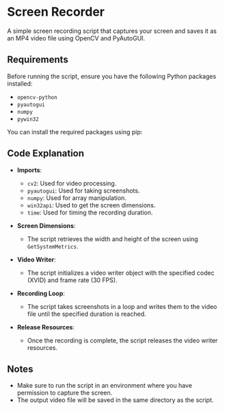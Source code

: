 # Screen Recorder

A simple screen recording script that captures your screen and saves it as an MP4 video file using OpenCV and PyAutoGUI.

## Requirements

Before running the script, ensure you have the following Python packages installed:

- `opencv-python`
- `pyautogui`
- `numpy`
- `pywin32`

You can install the required packages using pip:

## Code Explanation

- **Imports**:
  - `cv2`: Used for video processing.
  - `pyautogui`: Used for taking screenshots.
  - `numpy`: Used for array manipulation.
  - `win32api`: Used to get the screen dimensions.
  - `time`: Used for timing the recording duration.

- **Screen Dimensions**:
  - The script retrieves the width and height of the screen using `GetSystemMetrics`.

- **Video Writer**:
  - The script initializes a video writer object with the specified codec (XVID) and frame rate (30 FPS).

- **Recording Loop**:
  - The script takes screenshots in a loop and writes them to the video file until the specified duration is reached.

- **Release Resources**:
  - Once the recording is complete, the script releases the video writer resources.

## Notes

- Make sure to run the script in an environment where you have permission to capture the screen.
- The output video file will be saved in the same directory as the script.
